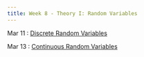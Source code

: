 ```yaml
---
title: Week 8 - Theory I: Random Variables
---
```


Mar 11
: [Discrete Random Variables](https://rmshksu.github.io/stat225_spring2025/classes/d12-225-spr25.html)

Mar 13
: [Continuous Random Variables](https://rmshksu.github.io/stat225_spring2025/classes/d13-225-spr25.html)
